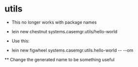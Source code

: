 # utils

* This no longer works with package names
* lein new chestnut systems.casemgr.utils/hello-world

* Use this:
* lein new figwheel systems.casemgr.utils.hello-world -- --om 

** Change the generated name to be something useful

